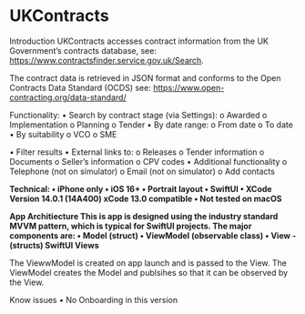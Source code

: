 # UKContracts

Introduction
UKContracts accesses contract information from the UK Government’s contracts database, see: https://www.contractsfinder.service.gov.uk/Search.

The contract data is retrieved in JSON format and conforms to the Open Contracts Data Standard (OCDS) see: https://www.open-contracting.org/data-standard/


Functionality:
  •	Search by contract stage (via Settings):
    o	Awarded
    o	Implementation
    o	Planning
    o	Tender
  •	By date range:
    o	From date
    o	To date
  •	By suitability
    o	VCO
    o	SME
  
  •	Filter results 
  •	External links to:
    o	Releases
    o	Tender information
    o	Documents
    o	Seller’s information
    o	CPV codes
  •	Additional functionality
    o	Telephone (not on simulator)
    o	Email (not on simulator)
    o	Add contacts

**Technical:
  •	iPhone only
  •	iOS 16+
  •	Portrait layout
  •	SwiftUI
  •	XCode Version 14.0.1 (14A400)  xCode 13.0 compatible
  •	Not tested on macOS**

**App Architiecture
This is app is designed using the industry standard MVVM pattern, which is typical for SwiftUI projects. The major components are:
• Model (struct)
• ViewModel (observable class)
• View - (structs) SwiftUI Views**

The ViewwModel is created on app launch and is passed to the View. The ViewModel creates the Model and publsihes so that it can be observed by the View.

Know issues
•	No Onboarding in this version

